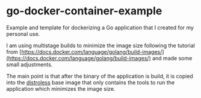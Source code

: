 # go-docker-container-example
Example and template for dockerizing a Go application that I created for my personal use.

I am using multistage builds to minimize the image size following the tutorial from [https://docs.docker.com/language/golang/build-images/](https://docs.docker.com/language/golang/build-images/) and made some small adjustments.

The main point is that after the binary of the application is build, it is copied into the [distroless](https://github.com/GoogleContainerTools/distroless) base image that only contains the tools to run the application which minimizes the image size.

